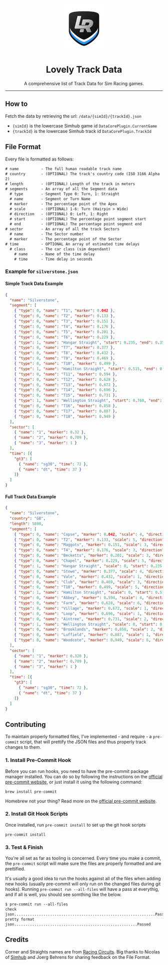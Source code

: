 <p align="center">
<img width="150" height="150" alt="Lovely Sim Racing" src="docs/images/lr-logo-small.png">
</p>

<h1 align="center">Lovely Track Data</h1>

<p align="center">
A comprehensive list of Track Data for Sim Racing games.
</p>

---

## How to
Fetch the data by retrieving the url:
`/data/{simId}/{trackId}.json`

* `{simId}` is the lowercase Simhub game id `DataCorePlugin.CurrentGame`
* `{trackId}` is the lowercase Simhub track id `DataCorePlugin.TrackId`

## File Format
Every file is formatted as follows:

``` 
# name          - The full human readable track name
# country       - (OPTIONAL) The track's country code (ISO 3166 Alpha 2)
# length        - (OPTIONAL) Length of the track in meters
# segments      - An array of all the Segment data
  # type        - Segment Type 0: Turn, 1: Straight
  # name        - Segment or Turn Name
  # marker      - The percentage point of the Apex
  # scale       - (OPTIONAL) 1-6: Turn (Hairpin > Wide)
  # direction   - (OPTIONAL) 0: Left, 1: Right
  # start       - (OPTIONAL) The percentage point segment start
  # end         - (OPTIONAL) The percentage point segment end
# sector        - An array of all the track Sectors
  # name        - The Sector number
  # marker      - The percentage point of the Sector
# time          - OPTIONAL An array of estimated time delays
  # class       - The car class (sim dependant)
    # name      - Name of the time delay
    # time      - Time delay in seconds
```

### Example for `silverstone.json`

#### Simple Track Data Example
```JSON
{
  "name": "Silverstone",
  "segment": [
    { "type": 0, "name": "T1", "marker": 0.042 },
    { "type": 0, "name": "T2", "marker": 0.133 },
    { "type": 0, "name": "T3", "marker": 0.151 },
    { "type": 0, "name": "T4", "marker": 0.176 },
    { "type": 0, "name": "T5", "marker": 0.201 },
    { "type": 0, "name": "T6", "marker": 0.229 },
    { "type": 1, "name": "Hangar Straight", "start": 0.235, "end": 0.355 },
    { "type": 0, "name": "T7", "marker": 0.377 },
    { "type": 0, "name": "T8", "marker": 0.432 },
    { "type": 0, "name": "T9", "marker": 0.469 },
    { "type": 0, "name": "T10", "marker": 0.499 },
    { "type": 1, "name": "Hamilton Straight", "start": 0.515, "end": 0.560},
    { "type": 0, "name": "T11", "marker": 0.594 },
    { "type": 0, "name": "T12", "marker": 0.628 },
    { "type": 0, "name": "T13", "marker": 0.672 },
    { "type": 0, "name": "T14", "marker": 0.696 },
    { "type": 0, "name": "T15", "marker": 0.731 },
    { "type": 1, "name": "Wellington Straight", "start": 0.760, "end": 0.810},
    { "type": 0, "name": "T16", "marker": 0.858 },
    { "type": 0, "name": "T17", "marker": 0.887 },
    { "type": 0, "name": "T18", "marker": 0.949 }
  ],
  "sector": [
    { "name": "1", "marker": 0.32 },
    { "name": "2", "marker": 0.709 },
    { "name": "3", "marker": 1 }
  ],
  "time": [{
    "gt3": [
      { "name": "sg30", "time": 72 },
      { "name": "dt", "time": 37 }
    ]}
  ]
}

```

#### Full Track Data Example
```JSON
{
  "name": "Silverstone",
  "country": "GB",
  "length": 5890,
  "segment": [
    { "type": 0, "name": "Copse", "marker": 0.042, "scale": 4, "direction": 1, "start": 0.024, "end": 0.045 },
    { "type": 0, "name": "T2", "marker": 0.133, "scale": 5, "direction": 0 },
    { "type": 0, "name": "Maggots", "marker": 0.151, "scale": 3, "direction": 1 },
    { "type": 0, "name": "T4", "marker": 0.176, "scale": 3, "direction": 0 },
    { "type": 0, "name": "Becketts", "marker": 0.201, "scale": 3, "direction": 1 },
    { "type": 0, "name": "Chapel", "marker": 0.229, "scale": 5, "direction": 0, "start": 0.210, "end": 0.238 },
    { "type": 1, "name": "Hangar Straight", "scale": 0, "start": 0.235, "end": 0.355 },
    { "type": 0, "name": "Stowe", "marker": 0.377, "scale": 4, "direction": 1, "start": 0.350, "end": 0.385 },
    { "type": 0, "name": "Vale", "marker": 0.432, "scale": 1, "direction": 0, "start": 0.400, "end": 0.440 },
    { "type": 0, "name": "Club", "marker": 0.469, "scale": 3, "direction": 1, "start": 0.445, "end": 0.500 },
    { "type": 0, "name": "T10", "marker": 0.499, "scale": 5, "direction": 1 },
    { "type": 1, "name": "Hamilton Straight", "scale": 0, "start": 0.515, "end": 0.560},
    { "type": 0, "name": "Abbey", "marker": 0.594, "scale": 4, "direction": 1, "start": 0.570, "end": 0.595 },
    { "type": 0, "name": "Farm", "marker": 0.628, "scale": 6, "direction": 0, "start": 0.610, "end": 0.635 },
    { "type": 0, "name": "Village", "marker": 0.672, "scale": 1, "direction": 1, "start": 0.650, "end": 0.680 },
    { "type": 0, "name": "Loop", "marker": 0.696, "scale": 1, "direction": 0, "start": 0.680, "end": 0.705 },
    { "type": 0, "name": "Aintree", "marker": 0.731, "scale": 2, "direction": 0, "start": 0.717, "end": 0.738 },
    { "type": 1, "name": "Wellington Straight", "scale": 0, "start": 0.760, "end": 0.810},
    { "type": 0, "name": "Brooklands", "marker": 0.858, "scale": 2, "direction": 0, "start": 0.825, "end": 0.865 },
    { "type": 0, "name": "Luffield", "marker": 0.887, "scale": 1, "direction": 1, "start": 0.870, "end": 0.910 },
    { "type": 0, "name": "Woodcote", "marker": 0.949, "scale": 6, "direction": 1, "start": 0.930, "end": 0.960 }
  ],
  "sector": [
    { "name": "1", "marker": 0.320 },
    { "name": "2", "marker": 0.709 },
    { "name": "3", "marker": 1 }
  ],
  "time": [{
    "gt3": [
      { "name": "sg30", "time": 72 },
      { "name": "dt", "time": 37 }
    ]}
  ]
}

```

## Contributing
To maintain properly formatted files, I've implemented - and require - a `pre-commit` script, that will prettify the JSON files and thus properly track changes to them.

### 1. Install Pre-Commit Hook
Before you can run hooks, you need to have the pre-commit package manager installed. You can do so by following the instructions on the [official pre-commit website](https://pre-commit.com/#installation), or just install it using the following command:

```
brew install pre-commit
```

Homebrew not your thing? Read more on the [official pre-commit website](https://pre-commit.com/#installation).


### 2. Install Git Hook Scripts

Once installed, run `pre-commit install` to set up the git hook scripts

```
pre-commit install
```

### 3. Test & Finish
You're all set as far as tooling is concerned. Every time you make a commit, the `pre-commit` script will make sure the files are properly formatted and are prettified. 

It's usually a good idea to run the hooks against all of the files when adding new hooks (usually pre-commit will only run on the changed files during git hooks). Running `pre-commit run --all-files` will have a pass at everythig, and if all is well, you should see somthing like the below. 

```
$ pre-commit run --all-files
check json...............................................................Passed
pretty format json.......................................................Passed
```

## Credits
Corner and Straights names are from [Racing Circuits](https://www.racingcircuits.info). Big thanks to Nicolas of [Simhub](https://www.simhubdash.com) and Joerg Behrens for sharing feedback on the File Format.
